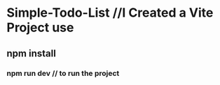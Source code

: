 # Simple-Todo-List //I Created a Vite Project use

## npm install

### npm run dev // to run the project
